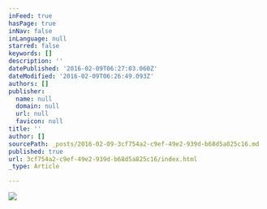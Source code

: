```yaml
---
inFeed: true
hasPage: true
inNav: false
inLanguage: null
starred: false
keywords: []
description: ''
datePublished: '2016-02-09T06:27:03.060Z'
dateModified: '2016-02-09T06:26:49.093Z'
authors: []
publisher:
  name: null
  domain: null
  url: null
  favicon: null
title: ''
author: []
sourcePath: _posts/2016-02-09-3cf754a2-c9ef-49e2-939d-b68d5a825c16.md
published: true
url: 3cf754a2-c9ef-49e2-939d-b68d5a825c16/index.html
_type: Article

---
```

![](https://the-grid-user-content.s3-us-west-2.amazonaws.com/4d3758b1-7dc7-49b8-a800-bb7d2d5894c1.jpg)